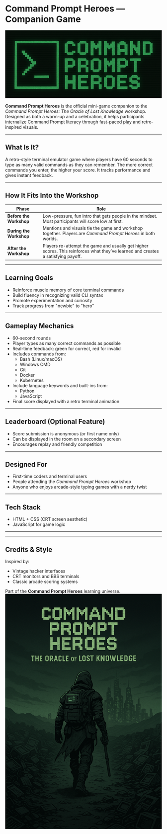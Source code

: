 
# Command Prompt Heroes — Companion Game

![title-screen](title-screen.png)

**Command Prompt Heroes** is the official mini-game companion to the *Command Prompt Heroes: The Oracle of Lost Knowledge* workshop. Designed as both a warm-up and a celebration, it helps participants internalize Command Prompt literacy through fast-paced play and retro-inspired visuals.

---

## What Is It?

A retro-style terminal emulator game where players have 60 seconds to type as many valid commands as they can remember. The more correct commands you enter, the higher your score. It tracks performance and gives instant feedback.

---

## How It Fits Into the Workshop

| Phase | Role |
|-------|------|
| **Before the Workshop** | Low-pressure, fun intro that gets people in the mindset. Most participants will score low at first. |
| **During the Workshop** | Mentions and visuals tie the game and workshop together. Players are *Command Prompt Heroes* in both worlds. |
| **After the Workshop** | Players re-attempt the game and usually get higher scores. This reinforces what they’ve learned and creates a satisfying payoff. |

---

## Learning Goals

- Reinforce muscle memory of core terminal commands
- Build fluency in recognizing valid CLI syntax
- Promote experimentation and curiosity
- Track progress from "newbie" to "hero"

---

## Gameplay Mechanics

- 60-second rounds
- Player types as many correct commands as possible
- Real-time feedback: green for correct, red for invalid
- Includes commands from:
  - Bash (Linux/macOS)
  - Windows CMD
  - Git
  - Docker
  - Kubernetes
- Include language keywords and built-ins from:
  - Python
  - JavaScript
- Final score displayed with a retro terminal animation

---

## Leaderboard (Optional Feature)

- Score submission is anonymous (or first name only)
- Can be displayed in the room on a secondary screen
- Encourages replay and friendly competition

---

## Designed For

- First-time coders and terminal users
- People attending the *Command Prompt Heroes* workshop
- Anyone who enjoys arcade-style typing games with a nerdy twist

---

## Tech Stack

- HTML + CSS (CRT screen aesthetic)
- JavaScript for game logic

---

---

## Credits & Style

Inspired by:
- Vintage hacker interfaces
- CRT monitors and BBS terminals
- Classic arcade scoring systems

Part of the **Command Prompt Heroes** learning universe.
![title-screen](../assets/images/comic-intro-portrait.png)
